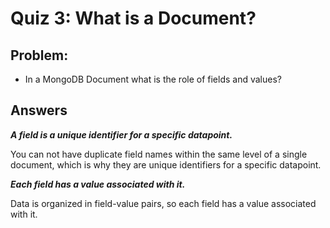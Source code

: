 # Quiz 3: What is a Document?

## Problem:
- In a MongoDB Document what is the role of fields and values?

## Answers

**_A field is a unique identifier for a specific datapoint._**

You can not have duplicate field names within the same level of a single document, which is why they are unique identifiers for a specific datapoint.

**_Each field has a value associated with it._**

Data is organized in field-value pairs, so each field has a value associated with it.

